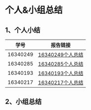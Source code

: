 # 个人&小组总结
## 1、个人小结
学号 | 报告链接
:-:| :-:|
16340249 | [16340249个人总结]()
16340285 | [16340285个人总结](https://github.com/Zhanggen-sysu/Software-Analysis-Design-Homework/blob/master/FinalReport.md)
16340193 | [16340193个人总结](https://github.com/flashowner/Software-Analysis-Design-Homework/blob/master/Final_Report.md)
16340217 | [16340217个人总结](https://github.com/PermanentKing/swsadWeb/blob/master/个人总结.md)
## 2、小组总结
